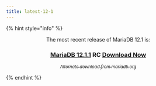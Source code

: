 ```yaml
---
title: latest-12-1
---
```


{% hint style="info" %}
<p align="center">The most recent release of MariaDB 12.1 is:</p>

<h3 align="center"><a href="../../community-server/release-notes-mariadb-12.1-rolling-releases/mariadb-12.1.1-release-notes.md"><strong>MariaDB 12.1.1</strong></a> RC <a href="https://downloads.mariadb.org/mariadb/12.1.1/" class="button primary">Download Now</a></h3>

<p align="center"><a href="https://downloads.mariadb.org/mariadb/12.1.1/"><sub><em>Alternate download from mariadb.org</em></sub></a></p>
{% endhint %}
